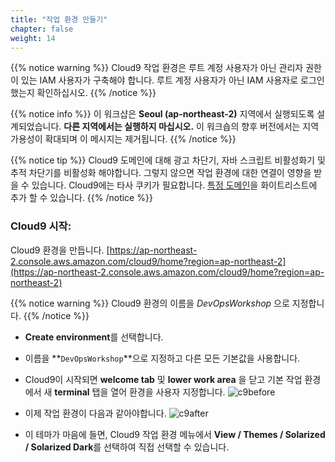 ```yaml
---
title: "작업 환경 만들기"
chapter: false
weight: 14
---
```


{{% notice warning %}}
Cloud9 작업 환경은 루트 계정 사용자가 아닌 관리자 권한이 있는 IAM 사용자가 구축해야 합니다. 루트 계정 사용자가 아닌 IAM 사용자로 로그인했는지 확인하십시오.
{{% /notice %}}

{{% notice info %}}
이 워크샵은 **Seoul (ap-northeast-2)** 지역에서 실행되도록 설계되었습니다. **다른 지역에서는 실행하지 마십시오.** 이 워크숍의 향후 버전에서는 지역 가용성이 확대되며 이 메시지는 제거됩니다.
{{% /notice %}}

{{% notice tip %}}
Cloud9 도메인에 대해 광고 차단기, 자바 스크립트 비활성화기 및 추적 차단기를 비활성화 해야합니다. 그렇지 않으면 작업 환경에 대한 연결이 영향을 받을 수 있습니다.
Cloud9에는 타사 쿠키가 필요합니다. [특정 도메인](https://docs.aws.amazon.com/cloud9/latest/user-guide/troubleshooting.html#troubleshooting-env-loading)을 화이트리스트에 추가 할 수 있습니다.
{{% /notice %}}

### Cloud9 시작:
Cloud9 환경을 만듭니다. [https://ap-northeast-2.console.aws.amazon.com/cloud9/home?region=ap-northeast-2](https://ap-northeast-2.console.aws.amazon.com/cloud9/home?region=ap-northeast-2)

{{% notice warning %}}
Cloud9 환경의 이름을 *DevOpsWorkshop* 으로 지정합니다.
{{% /notice %}}

- **Create environment**를 선택합니다.
- 이름을 **`DevOpsWorkshop`**으로 지정하고 다른 모든 기본값을 사용합니다.
- Cloud9이 시작되면 **welcome tab** 및 **lower work area** 을 닫고 기본 작업 환경에서 새 **terminal** 탭을 열어 환경을 사용자 지정합니다.
![c9before](/images/aws/c9-init.png)

- 이제 작업 환경이 다음과 같아야합니다.
![c9after](/images/aws/c9-terminal.png)

- 이 테마가 마음에 들면, Cloud9 작업 환경 메뉴에서 **View / Themes / Solarized / Solarized Dark**를 선택하여 직접 선택할 수 있습니다.
